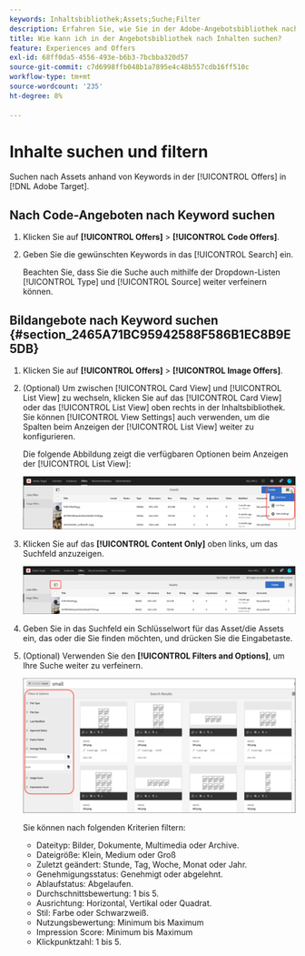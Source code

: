 ```yaml
---
keywords: Inhaltsbibliothek;Assets;Suche;Filter
description: Erfahren Sie, wie Sie in der Adobe-Angebotsbibliothek nach Code [!DNL Target]  und Bildangeboten suchen.
title: Wie kann ich in der Angebotsbibliothek nach Inhalten suchen?
feature: Experiences and Offers
exl-id: 68ff0da5-4556-493e-b6b3-7bcbba320d57
source-git-commit: c7d6998ffb048b1a7895e4c48b557cdb16ff510c
workflow-type: tm+mt
source-wordcount: '235'
ht-degree: 8%

---
```


# Inhalte suchen und filtern

Suchen nach Assets anhand von Keywords in der [!UICONTROL Offers] in [!DNL Adobe Target].

## Nach Code-Angeboten nach Keyword suchen

1. Klicken Sie auf **[!UICONTROL Offers]** > **[!UICONTROL Code Offers]**.
1. Geben Sie die gewünschten Keywords in das [!UICONTROL Search] ein.

   Beachten Sie, dass Sie die Suche auch mithilfe der Dropdown-Listen [!UICONTROL Type] und [!UICONTROL Source] weiter verfeinern können.

## Bildangebote nach Keyword suchen {#section_2465A71BC95942588F586B1EC8B9E5DB}

1. Klicken Sie auf **[!UICONTROL Offers]** > **[!UICONTROL Image Offers]**.

1. (Optional) Um zwischen [!UICONTROL Card View] und [!UICONTROL List View] zu wechseln, klicken Sie auf das [!UICONTROL Card View] oder das [!UICONTROL List View] oben rechts in der Inhaltsbibliothek. Sie können [!UICONTROL View Settings] auch verwenden, um die Spalten beim Anzeigen der [!UICONTROL List View] weiter zu konfigurieren.

   Die folgende Abbildung zeigt die verfügbaren Optionen beim Anzeigen der [!UICONTROL List View]:

   ![Listenansichtsoptionen](/help/main/c-experiences/c-manage-content/assets/view-settings-options.png)

1. Klicken Sie auf das **[!UICONTROL Content Only]** oben links, um das Suchfeld anzuzeigen.

   ![Option „Nur Inhalt](/help/main/c-experiences/c-manage-content/assets/content-only.png)

1. Geben Sie in das Suchfeld ein Schlüsselwort für das Asset/die Assets ein, das oder die Sie finden möchten, und drücken Sie die Eingabetaste.

1. (Optional) Verwenden Sie den **[!UICONTROL Filters and Options]**, um Ihre Suche weiter zu verfeinern.

   ![Filter- und Optionsbereich](/help/main/c-experiences/c-manage-content/assets/filter-and-options.png)

   Sie können nach folgenden Kriterien filtern:

   * Dateityp: Bilder, Dokumente, Multimedia oder Archive.
   * Dateigröße: Klein, Medium oder Groß
   * Zuletzt geändert: Stunde, Tag, Woche, Monat oder Jahr.
   * Genehmigungsstatus: Genehmigt oder abgelehnt.
   * Ablaufstatus: Abgelaufen.
   * Durchschnittsbewertung: 1 bis 5.
   * Ausrichtung: Horizontal, Vertikal oder Quadrat.
   * Stil: Farbe oder Schwarzweiß.
   * Nutzungsbewertung: Minimum bis Maximum
   * Impression Score: Minimum bis Maximum
   * Klickpunktzahl: 1 bis 5.
